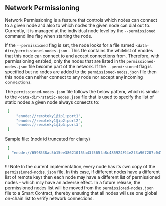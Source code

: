 ## Network Permissioning

Network Permissioning is a feature that controls which nodes can connect to a given node and also to which nodes the given node can dial out to. Currently, it is managed at the individual node level by the `--permissioned` command line flag when starting the node.

If the `--permissioned` flag is set, the node looks for a file named `<data-dir>/permissioned-nodes.json` . This file contains the whitelist of enodes that this node can connect to and accept connections from. Therefore, with permissioning enabled, only the nodes that are listed in the `permissioned-nodes.json` file become part of the network. If the `--permissioned` flag is specified but no nodes are added to the `permissioned-nodes.json` file then this node can neither connect to any node nor accept any incoming connections.

The `permissioned-nodes.json` file follows the below pattern, which is similar to the `<data-dir>/static-nodes.json` file that is used to specify the list of static nodes a given node always connects to:
   ``` json
    [ 
        "enode://remoteky1@ip1:port1",
        "enode://remoteky1@ip2:port2",
        "enode://remoteky1@ip3:port3", 
    ]
   ```
    
Sample file: (node id truncated for clarity)
   ``` json
    [ 
      "enode://6598638ac5b15ee386210156a43f565fa8c485924894e2f3a967207c047470@127.0.0.1:30300",
    ]
   ```

!!! Note
    In the current implementation, every node has its own copy of the `permissioned-nodes.json` file. In this case, if different nodes have a different list of remote keys then each node may have a different list of permissioned nodes - which may have an adverse effect. In a future release, the permissioned nodes list will be moved from the `permissioned-nodes.json` file to a Smart Contract, thereby ensuring that all nodes will use one global on-chain list to verify network connections. 

